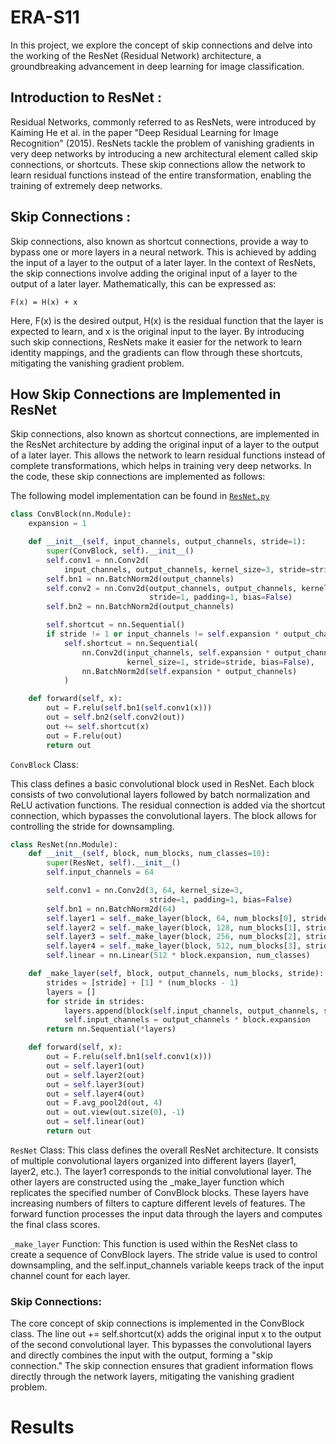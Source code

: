 # ERA-S11

In this project, we explore the concept of skip connections and delve into the working of the ResNet (Residual Network) architecture, a groundbreaking advancement in deep learning for image classification.

## Introduction to ResNet :
Residual Networks, commonly referred to as ResNets, were introduced by Kaiming He et al. in the paper "Deep Residual Learning for Image Recognition" (2015). ResNets tackle the problem of vanishing gradients in very deep networks by introducing a new architectural element called skip connections, or shortcuts. These skip connections allow the network to learn residual functions instead of the entire transformation, enabling the training of extremely deep networks.

## Skip Connections :
Skip connections, also known as shortcut connections, provide a way to bypass one or more layers in a neural network. This is achieved by adding the input of a layer to the output of a later layer. In the context of ResNets, the skip connections involve adding the original input of a layer to the output of a later layer. Mathematically, this can be expressed as:

```
F(x) = H(x) + x
```

Here, F(x) is the desired output, H(x) is the residual function that the layer is expected to learn, and x is the original input to the layer. By introducing such skip connections, ResNets make it easier for the network to learn identity mappings, and the gradients can flow through these shortcuts, mitigating the vanishing gradient problem.

## How Skip Connections are Implemented in ResNet

Skip connections, also known as shortcut connections, are implemented in the ResNet architecture by adding the original input of a layer to the output of a later layer. This allows the network to learn residual functions instead of complete transformations, which helps in training very deep networks. In the code, these skip connections are implemented as follows:

The following model implementation can be found in [`ResNet.py`](https://github.com/shashankg69/core/blob/main/models/resnet.py)

```python
class ConvBlock(nn.Module):
    expansion = 1

    def __init__(self, input_channels, output_channels, stride=1):
        super(ConvBlock, self).__init__()
        self.conv1 = nn.Conv2d(
            input_channels, output_channels, kernel_size=3, stride=stride, padding=1, bias=False)
        self.bn1 = nn.BatchNorm2d(output_channels)
        self.conv2 = nn.Conv2d(output_channels, output_channels, kernel_size=3,
                               stride=1, padding=1, bias=False)
        self.bn2 = nn.BatchNorm2d(output_channels)

        self.shortcut = nn.Sequential()
        if stride != 1 or input_channels != self.expansion * output_channels:
            self.shortcut = nn.Sequential(
                nn.Conv2d(input_channels, self.expansion * output_channels,
                          kernel_size=1, stride=stride, bias=False),
                nn.BatchNorm2d(self.expansion * output_channels)
            )

    def forward(self, x):
        out = F.relu(self.bn1(self.conv1(x)))
        out = self.bn2(self.conv2(out))
        out += self.shortcut(x)
        out = F.relu(out)
        return out
```
`ConvBlock` Class:

This class defines a basic convolutional block used in ResNet. Each block consists of two convolutional layers followed by batch normalization and ReLU activation functions. The residual connection is added via the shortcut connection, which bypasses the convolutional layers. The block allows for controlling the stride for downsampling.

```python
class ResNet(nn.Module):
    def __init__(self, block, num_blocks, num_classes=10):
        super(ResNet, self).__init__()
        self.input_channels = 64

        self.conv1 = nn.Conv2d(3, 64, kernel_size=3,
                               stride=1, padding=1, bias=False)
        self.bn1 = nn.BatchNorm2d(64)
        self.layer1 = self._make_layer(block, 64, num_blocks[0], stride=1)
        self.layer2 = self._make_layer(block, 128, num_blocks[1], stride=2)
        self.layer3 = self._make_layer(block, 256, num_blocks[2], stride=2)
        self.layer4 = self._make_layer(block, 512, num_blocks[3], stride=2)
        self.linear = nn.Linear(512 * block.expansion, num_classes)

    def _make_layer(self, block, output_channels, num_blocks, stride):
        strides = [stride] + [1] * (num_blocks - 1)
        layers = []
        for stride in strides:
            layers.append(block(self.input_channels, output_channels, stride))
            self.input_channels = output_channels * block.expansion
        return nn.Sequential(*layers)

    def forward(self, x):
        out = F.relu(self.bn1(self.conv1(x)))
        out = self.layer1(out)
        out = self.layer2(out)
        out = self.layer3(out)
        out = self.layer4(out)
        out = F.avg_pool2d(out, 4)
        out = out.view(out.size(0), -1)
        out = self.linear(out)
        return out
```

`ResNet` Class:
This class defines the overall ResNet architecture. It consists of multiple convolutional layers organized into different layers (layer1, layer2, etc.). The layer1 corresponds to the initial convolutional layer. The other layers are constructed using the _make_layer function which replicates the specified number of ConvBlock blocks. These layers have increasing numbers of filters to capture different levels of features. The forward function processes the input data through the layers and computes the final class scores.

`_make_layer` Function:
This function is used within the ResNet class to create a sequence of ConvBlock layers. The stride value is used to control downsampling, and the self.input_channels variable keeps track of the input channel count for each layer.

### Skip Connections:

The core concept of skip connections is implemented in the ConvBlock class. The line out += self.shortcut(x) adds the original input x to the output of the second convolutional layer. This bypasses the convolutional layers and directly combines the input with the output, forming a "skip connection." The skip connection ensures that gradient information flows directly through the network layers, mitigating the vanishing gradient problem.

# Results





